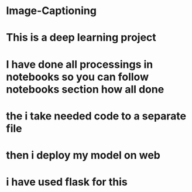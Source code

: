 # Image-Captioning
# This is a deep learning project 
# I have done all processings in notebooks so you can follow notebooks section how all done 
# the i take needed code to a separate file 
# then i deploy my model on web 
# i have used flask for this 
